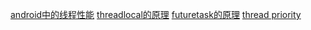 [android中的线程性能](thread_performance.md)
[threadlocal的原理](threadlocal.md)
[futuretask的原理](futuretask.md)
[thread priority](thred_priority.md)